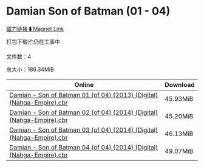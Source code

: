 # Damian Son of Batman (01 - 04)

[磁力链接⬇Magnet Link](magnet:?xt=urn:btih:41492b7e01a728d5cae1d75e661cd35abdd0a1bb&dn=Damian%20Son%20of%20Batman%20%2801%20-%2004%29)

打包下载📦仍在工事中

文件数：4

总大小：186.34MiB

Online | Download
--- | ---
[Damian - Son of Batman 01 (of 04) (2013) (Digital) (Nahga-Empire).cbr](https://github.com/alicewish/markdown/blob/master/comic/Damian-Son-of-Batman-01-of-04-2013-Digital-Nahga-Empire-cbr.md) | 45.93MiB
[Damian - Son of Batman 02 (of 04) (2014) (Digital) (Nahga-Empire).cbr](https://github.com/alicewish/markdown/blob/master/comic/Damian-Son-of-Batman-02-of-04-2014-Digital-Nahga-Empire-cbr.md) | 45.20MiB
[Damian - Son of Batman 03 (of 04) (2014) (Digital) (Nahga-Empire).cbr](https://github.com/alicewish/markdown/blob/master/comic/Damian-Son-of-Batman-03-of-04-2014-Digital-Nahga-Empire-cbr.md) | 46.13MiB
[Damian - Son of Batman 04 (of 04) (2014) (Digital) (Nahga-Empire).cbr](https://github.com/alicewish/markdown/blob/master/comic/Damian-Son-of-Batman-04-of-04-2014-Digital-Nahga-Empire-cbr.md) | 49.07MiB